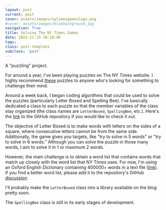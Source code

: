 ```yaml
---
layout: post
current: post
cover: assets/images/nytimesgameslogo.png
#cover: assets/images/bluebackground.jpg
navigation: True
title: Solving The NY Times Games 
date: 2022-11-15 10:18:00
tags:
class: post-template
subclass: 'post'
---
```


A "puzzling" project. 

For around a year, I've been playing puzzles on The NY Times website. I highly recommend <a href="https://www.nytimes.com/crosswords" target="_blank">these</a> puzzles to anyone who's looking for something to challenge their mind. 

Around a week back, I began coding algorithms that could be used to solve the puzzles (particularly Letter Boxed and Spelling Bee). I've basically dedicated a class to each puzzle so that the member variables of the class stay organized (the class names are <code>LetterBoxed</code>, <code>SpellingBee</code>, etc.). Here's the <a href="https://github.com/CaptMD-11/NYTimesGames" target="_blank">link</a> to the GitHub repository if you would like to check it out. 

The objective of Letter Boxed is to make words with letters on the sides of a square, where consecutive letters cannot be from the same side. Additionally, the game gives you targets, like "try to solve in $5$ words" or "try to solve in $6$ words." Although you can solve the puzzle in those many words, I aim to solve it in $1$ or maximum $2$ words. 

However, the main challenge is to obtain a word list that contains words that match up closely with the word list that NY Times uses. For now, I'm using an Oxford English Dictionary containing $400000+$ words in a text file (<a href="https://github.com/dwyl/english-words/blob/master/words.txt" target="_blank">link</a>). If you find a better word list, please add it to the repository's GitHub <a href="https://github.com/CaptMD-11/NYTimesGames/discussions/1" target="_blank">discussion</a>. 

I'll probably make the <code>LetterBoxed</code> class into a library available on the blog pretty soon. 

The <code>SpellingBee</code> class is still in its early stages of development. 